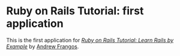 # Ruby on Rails Tutorial: first application

This is the first application for
[*Ruby on Rails Tutorial: Learn Rails by Example*](http://railstutorial.org/)
by [Andrew Frangos](http://systemsandus.com/).